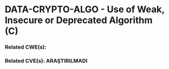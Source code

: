 # DATA-CRYPTO-ALGO - Use of Weak, Insecure or Deprecated Algorithm (C)

### Related CWE(s):
### Related CVE(s): ARAŞTIRILMADI